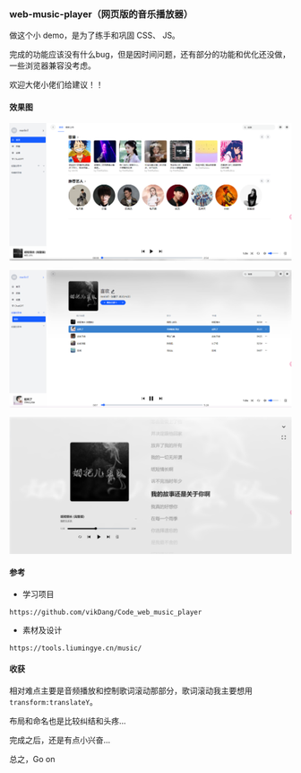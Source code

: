 ### web-music-player（网页版的音乐播放器）
做这个小 demo，是为了练手和巩固 CSS、 JS。

完成的功能应该没有什么bug，但是因时间问题，还有部分的功能和优化还没做，一些浏览器兼容没考虑。

欢迎大佬小佬们给建议！！



#### 效果图

![image-20230426134610969](README.assets/image-20230426134610969.png)



![image-20230426134759674](README.assets/image-20230426134759674.png)



![image-20230426134723530](README.assets/image-20230426134723530.png)



#### 参考

- 学习项目

```
https://github.com/vikDang/Code_web_music_player
```

- 素材及设计

```
https://tools.liumingye.cn/music/
```





#### 收获

相对难点主要是音频播放和控制歌词滚动那部分，歌词滚动我主要想用 `transform:translateY`。

布局和命名也是比较纠结和头疼...

完成之后，还是有点小兴奋...

总之，Go on















